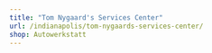 ```yaml
---
title: "Tom Nygaard's Services Center"
url: /indianapolis/tom-nygaards-services-center/
shop: Autowerkstatt
---
```

